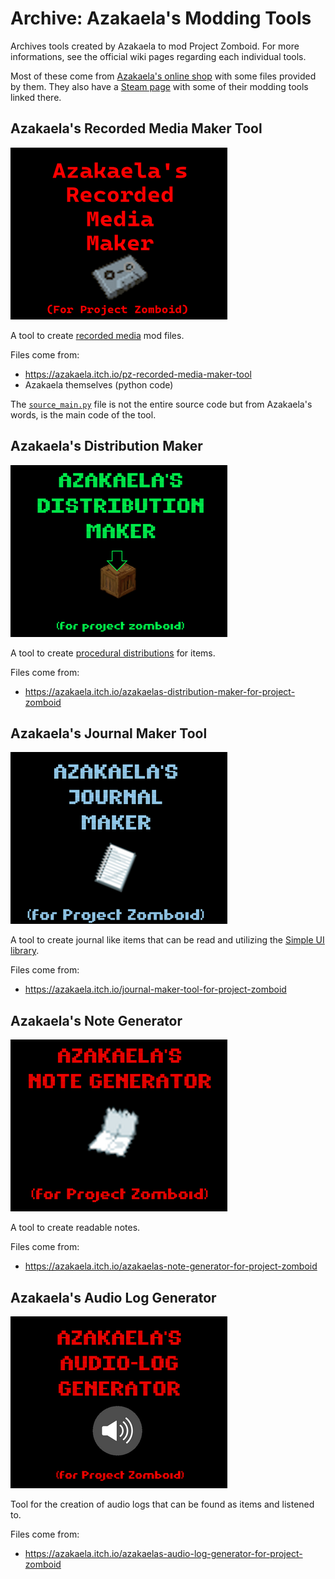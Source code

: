 # Archive: Azakaela's Modding Tools
Archives tools created by Azakaela to mod Project Zomboid. For more informations, see the official wiki pages regarding each individual tools.

Most of these come from [Azakaela's online shop](https://azakaela.itch.io/) with some files provided by them. They also have a [Steam page](https://steamcommunity.com/sharedfiles/filedetails/?id=2998120058) with some of their modding tools linked there.

## Azakaela's Recorded Media Maker Tool
![Logo of the recorded media maker tool](Azakaela's%20Recorded%20Media%20Maker%20Tool/Azakaela's%20Recorded%20Media%20Maker%20Tool%20-%20preview.png)

A tool to create [recorded media](https://pzwiki.net/wiki/Media) mod files.

Files come from:
- https://azakaela.itch.io/pz-recorded-media-maker-tool
- Azakaela themselves (python code)

The [`source_main.py`](Azakaela's%20Recorded%20Media%20Maker%20Tool/source_main.py) file is not the entire source code but from Azakaela's words, is the main code of the tool.

## Azakaela's Distribution Maker
![Logo of the distribution maker tool](Azakaela%27s%20Distribution%20Maker/Azakaela%27s%20Distribution%20Maker%20-%20preview.png)

A tool to create [procedural distributions](https://pzwiki.net/wiki/Procedural_distributions) for items.

Files come from:
- https://azakaela.itch.io/azakaelas-distribution-maker-for-project-zomboid

## Azakaela's Journal Maker Tool
![Logo of the journal maker tool](Azakaela%27s%20Journal%20Maker%20Tool/Azakaela%27s%20Journal%20Maker%20Tool%20-%20preview.png)

A tool to create journal like items that can be read and utilizing the [Simple UI library](https://steamcommunity.com/sharedfiles/filedetails/?id=2760035814).

Files come from:
- https://azakaela.itch.io/journal-maker-tool-for-project-zomboid

## Azakaela's Note Generator
![Logo of the note generator](Azakaela%27s%20Note%20Generator/Azakaela%27s%20Note%20Generator%20-%20preview.png)

A tool to create readable notes.

Files come from:
- https://azakaela.itch.io/azakaelas-note-generator-for-project-zomboid

## Azakaela's Audio Log Generator
![Logo of the audio log generator](Azakaela%27s%20Audio%20Log%20Generator/Azakaela%27s%20Audio%20Log%20Generator%20-%20preview.png)

Tool for the creation of audio logs that can be found as items and listened to.

Files come from:
- https://azakaela.itch.io/azakaelas-audio-log-generator-for-project-zomboid
